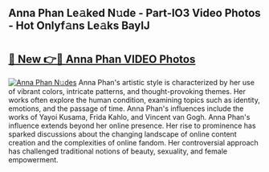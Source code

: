 ## Anna Phan Le𝚊ked N𝚞de - Part-lO3 Video Photos - Hot Onlyf𝚊ns Le𝚊ks BayIJ

# <h2><a href="http://ab32095.deff.icu/?id=Anna+Phan">🔗 New 👉🔴 Anna Phan VIDEO Photos</a></h2>

[![Anna Phan N𝚞des](https://i.imgur.com/rIISA9y.gif)](http://ab32095.deff.icu/?id=Anna+Phan)
Anna Phan's artistic style is characterized by her use of vibrant colors, intricate patterns, and thought-provoking themes. Her works often explore the human condition, examining topics such as identity, emotions, and the passage of time. Anna Phan's influences include the works of Yayoi Kusama, Frida Kahlo, and Vincent van Gogh. Anna Phan's influence extends beyond her online presence. Her rise to prominence has sparked discussions about the changing landscape of online content creation and the complexities of online fandom. Her controversial approach has challenged traditional notions of beauty, sexuality, and female empowerment.
